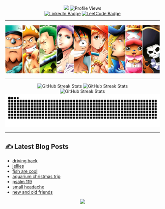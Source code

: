 <div id="header" align="center">
  <img src="https://capsule-render.vercel.app/api?text=Hi,%20I'm%20Stephen&animation=fadeIn&type=waving&color=gradient&customColorList=6&height=150&fontSize=50&fontAlignY=30&stroke=FFFFFF&strokeWidth=1&fontColor=222288"/>
  <img src="https://komarev.com/ghpvc/?username=chspur&style=for-the-badge&color=222288" alt="Profile Views"/>
  <br>
  <a href="https://www.linkedin.com/in/stw51924"><img src="https://img.shields.io/badge/linkedin-%230077B5.svg?style=for-the-badge&logo=linkedin&logoColor=white" alt="LinkedIn Badge"/></a>
  <a href="https://leetcode.com/u/chspur/"><img src="https://img.shields.io/badge/LeetCode-000000?style=for-the-badge&logo=LeetCode&logoColor=#d16c06" alt="LeetCode Badge"/></a>
</div>

<div align="center">
  <hr>
  <img src="strawhats.webp"/>
  <hr>
  <picture>
    <source media="(prefers-color-scheme: dark)" srcset="https://github-readme-stats-chspurs-projects.vercel.app/api?username=chspur&show_icons=true&theme=tokyonight" />
    <source media="(prefers-color-scheme: light)" srcset="https://github-readme-stats-chspurs-projects.vercel.app/api?username=chspur&show_icons=true&theme=buefy" />
    <img alt="GitHub Streak Stats" src="https://github-readme-stats-chspurs-projects.vercel.app/api?username=chspur&show_icons=true&theme=buefy" />
  </picture>
  <!--<a href="https://github.com/anuraghazra/github-readme-stats"><img src="https://github-readme-stats-chspurs-projects.vercel.app/api?username=chspur&show_icons=true&theme=tokyonight" alt="GitHub Stats"/></a>-->
  <picture>
    <source media="(prefers-color-scheme: dark)" srcset="https://github-readme-stats-chspurs-projects.vercel.app/api/top-langs/?username=chspur&layout=compact&theme=tokyonight" />
    <source media="(prefers-color-scheme: light)" srcset="https://github-readme-stats-chspurs-projects.vercel.app/api/top-langs/?username=chspur&layout=compact&theme=buefy" />
    <img alt="GitHub Streak Stats" src="https://github-readme-stats-chspurs-projects.vercel.app/api/top-langs/?username=chspur&layout=compact&theme=buefy" />
  </picture>
  <!--<a href="https://github.com/anuraghazra/github-readme-stats"><img src="https://github-readme-stats-chspurs-projects.vercel.app/api/top-langs/?username=chspur&layout=compact&theme=tokyonight" alt="Top Langs"/></a>-->
  <br>
  <picture>
    <source media="(prefers-color-scheme: dark)" srcset="https://github-readme-streak-stats-chspurs-projects.vercel.app?user=chspur&theme=tokyonight" />
    <source media="(prefers-color-scheme: light)" srcset="https://github-readme-streak-stats-chspurs-projects.vercel.app?user=chspur&theme=buefy" />
    <img alt="GitHub Streak Stats" src="https://github-readme-streak-stats-chspurs-projects.vercel.app?user=chspur&theme=buefy" />
  </picture>
  <!--<a href="https://git.io/streak-stats"><img src="https://github-readme-streak-stats-chspurs-projects.vercel.app?user=chspur&theme=tokyonight" alt="GitHub Streak"/></a>-->
  <picture>
    <source media="(prefers-color-scheme: dark)" srcset="https://github.com/chspur/chspur/blob/output/github-contribution-grid-snake-dark.svg?palette=github-dark" />
    <source media="(prefers-color-scheme: light)" srcset="https://github.com/chspur/chspur/blob/output/github-contribution-grid-snake.svg" />
    <img alt="github-snake" src="https://github.com/chspur/chspur/blob/output/github-contribution-grid-snake.svg" />
  </picture>
  <hr>
</div>

## :writing_hand: Latest Blog Posts
<!-- BLOG-POST-LIST:START -->
- [driving back](https://blog.swang.cloud/2024/12/28/driving-back/)
- [jellies](https://blog.swang.cloud/2024/12/27/jellies/)
- [fish are cool](https://blog.swang.cloud/2024/12/26/fish-are-cool/)
- [aquarium christmas trip](https://blog.swang.cloud/2024/12/25/aquarium-christmas-trip/)
- [psalm 119](https://blog.swang.cloud/2024/12/24/psalm-119/)
- [small headache](https://blog.swang.cloud/2024/12/23/small-headache/)
- [new and old friends](https://blog.swang.cloud/2024/12/22/new-and-old-friends/)
<!-- BLOG-POST-LIST:END -->

<div id="footer" align="center">
  <img src="https://capsule-render.vercel.app/api?&type=waving&color=gradient&customColorList=6&height=100&section=footer"/>
</div>
